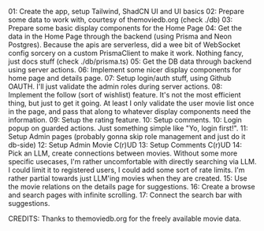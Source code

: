 01: Create the app, setup Tailwind, ShadCN UI and UI basics
02: Prepare some data to work with, courtesy of themoviedb.org (check ./db)
03: Prepare some basic display components for the Home Page
04: Get the data in the Home Page through the backend (using Prisma and Neon Postgres). Because the apis are serverless, did a wee bit of WebSocket config sorcery on a custom PrismaClient to make it work. Nothing fancy, just docs stuff (check ./db/prisma.ts)
05: Get the DB data through backend using server actions.
06: Implement some nicer display components for home page and details page.
07: Setup login/auth stuff, using Github OAUTH. I'll just validate the admin roles during server actions.
08: Implement the follow (sort of wishlist) feature. It's not the most efficient thing, but just to get it going. At least I only validate the user movie list once in the page, and pass that along to whatever display components need the information.
09: Setup the rating feature.
10: Setup comments.
10: Login popup on guarded actions. Just something simple like "Yo, login first!".
11: Setup Admin pages (probably gonna skip role management and just do it db-side)
12: Setup Admin Movie C(r)UD
13: Setup Comments C(r)UD
14: Pick an LLM, create connections between movies. Without some more specific usecases, I'm rather uncomfortable with directly searching via LLM. I could limit it to registered users, I could add some sort of rate limits. I'm rather partial towards just LLM'ing movies when they are created.
15: Use the movie relations on the details page for suggestions.
16: Create a browse and search pages with infinite scrolling.
17: Connect the search bar with suggestions.

CREDITS:
Thanks to themoviedb.org for the freely available movie data.

